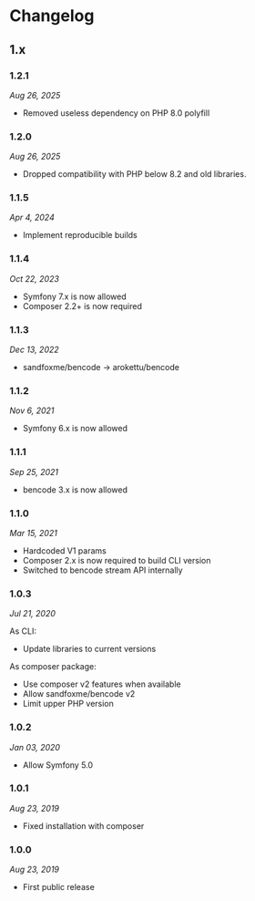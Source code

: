 # Changelog

## 1.x

### 1.2.1

*Aug 26, 2025*

* Removed useless dependency on PHP 8.0 polyfill

### 1.2.0

*Aug 26, 2025*

* Dropped compatibility with PHP below 8.2 and old libraries.

### 1.1.5

*Apr 4, 2024*

* Implement reproducible builds

### 1.1.4

*Oct 22, 2023*

* Symfony 7.x is now allowed
* Composer 2.2+ is now required

### 1.1.3

*Dec 13, 2022*

* sandfoxme/bencode -> arokettu/bencode

### 1.1.2

*Nov 6, 2021*

* Symfony 6.x is now allowed

### 1.1.1

*Sep 25, 2021*

* bencode 3.x is now allowed

### 1.1.0

*Mar 15, 2021*

* Hardcoded V1 params
* Composer 2.x is now required to build CLI version
* Switched to bencode stream API internally

### 1.0.3

*Jul 21, 2020*

As CLI:

* Update libraries to current versions

As composer package:

* Use composer v2 features when available
* Allow sandfoxme/bencode v2
* Limit upper PHP version

### 1.0.2

*Jan 03, 2020*

* Allow Symfony 5.0

### 1.0.1

*Aug 23, 2019*

* Fixed installation with composer

### 1.0.0

*Aug 23, 2019*

* First public release
